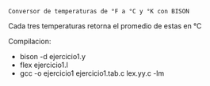 



    Conversor de temperaturas de °F a °C y °K con BISON
   Cada tres temperaturas retorna el promedio de estas en °C

Compilacion:
 - bison -d ejercicio1.y
- flex ejercicio1.l
- gcc -o ejercicio1 ejercicio1.tab.c lex.yy.c -lm

